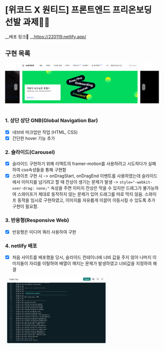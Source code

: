 # [위코드 X 원티드] 프론트엔드 프리온보딩 선발 과제👩‍💻

__배포 링크🌟 __https://220119.netlify.app/



##  구현 목록

![image-20220119154542563](README.assets/image-20220119154542563.png)



### 1. 상단 상단 GNB(Global Navigation Bar)

- [x] 네브바 마크업만 작업 (HTML, CSS)
- [x] 간단한 hover 기능 추가 

### 2. 슬라이드(Carousel)

- [x] 슬라이드 구현하기 위해 리액트의 framer-motion를 사용하려고 시도하다가 실패하여 css속성들을 통해 구현함
- [x] 스와이프 구현 시 -> onDragStart, onDragEnd 이벤트를 사용하였는데 슬라이드에서 이미지를 넘기려고 할 때 잔상이 생기는 문제가 발생 ->  `style="-webkit-user-drag: none;"` 속성을 주면 이미지 잔상은 막을 수 있지만 드래그가 불가능하여 스와이프가 제대로 동작하지 않는 문제가 있어 드래그를 따로 막지 않음. 스와이프 동작을 임시로 구현하였고, 이미지를 자유롭게 이끌어 이동시킬 수 있도록 추가 구현이 필요함.

### 3. 반응형(Responsive Web) 

- [x] 반응형은 미디어 쿼리 사용하여 구현

### 4. netlify 배포

- [x] 처음 사이트를 배포했을 당시, 슬라이드 컨테이너에 너비 값을 주지 않아 나머지 이미지들이 자리를 이탈하여 배열이 깨지는 문제가 발생하였고 너비값을 지정하여 해결



<img src="README.assets/netlify첫배포.jpg" alt="netlify첫배포" style="zoom: 33%;" />



